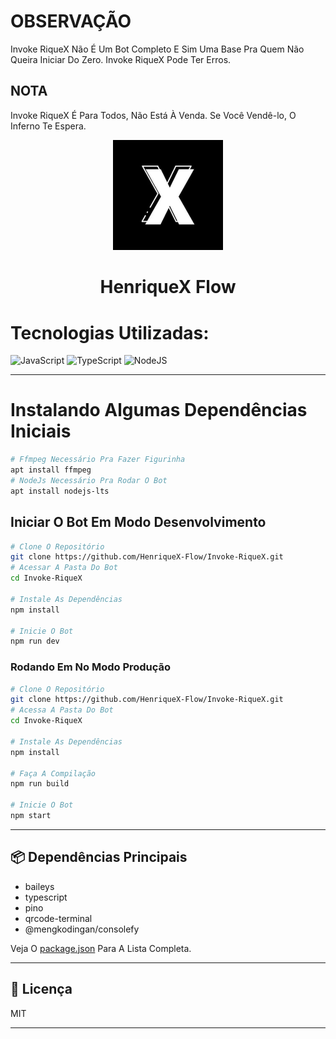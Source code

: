 # OBSERVAÇÃO
Invoke RiqueX Não É Um Bot Completo E Sim Uma Base Pra Quem Não Queira Iniciar Do Zero.
Invoke RiqueX Pode Ter Erros.

## NOTA
Invoke RiqueX É Para Todos, Não Está À Venda. Se Você Vendê-lo, O Inferno Te Espera.

<p align="center">
<img src="./media/doc.jpg" width="35%" style="margin-left": auto;margin-right: auto;display: block;">
</p>
<h1 align="center">HenriqueX Flow</h1>

# Tecnologias Utilizadas:
![JavaScript](https://img.shields.io/badge/javascript-%23323330.svg?style=for-the-badge&logo=javascript&logoColor=%23F7DF1E) ![TypeScript](https://img.shields.io/badge/typescript-%23007ACC.svg?style=for-the-badge&logo=typescript&logoColor=white) ![NodeJS](https://img.shields.io/badge/node.js-6DA55F?style=for-the-badge&logo=node.js&logoColor=white)

---

# Instalando Algumas Dependências Iniciais
```bash
# Ffmpeg Necessário Pra Fazer Figurinha
apt install ffmpeg
# NodeJs Necessário Pra Rodar O Bot
apt install nodejs-lts
```

## Iniciar O Bot Em Modo Desenvolvimento
```bash
# Clone O Repositório
git clone https://github.com/HenriqueX-Flow/Invoke-RiqueX.git
# Acessar A Pasta Do Bot
cd Invoke-RiqueX

# Instale As Dependências
npm install

# Inicie O Bot
npm run dev
```

### Rodando Em No Modo Produção
```bash
# Clone O Repositório 
git clone https://github.com/HenriqueX-Flow/Invoke-RiqueX.git
# Acessa A Pasta Do Bot
cd Invoke-RiqueX

# Instale As Dependências
npm install

# Faça A Compilação
npm run build

# Inicie O Bot
npm start
```
---

## 📦 Dependências Principais

- baileys
- typescript
- pino
- qrcode-terminal
- @mengkodingan/consolefy

Veja O [package.json](https://github.com/HenriqueX-Flow/Invoke-RiqueX/blob/main/package.json) Para A Lista Completa.

---

## 📝 Licença

MIT

---